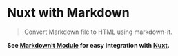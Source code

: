 # Nuxt with Markdown

> Convert Markdown file to HTML using markdown-it.

**See [Markdownit Module](https://github.com/nuxt-community/modules/tree/master/packages/markdownit) for easy integration with [Nuxt](https://nuxtjs.org).**
